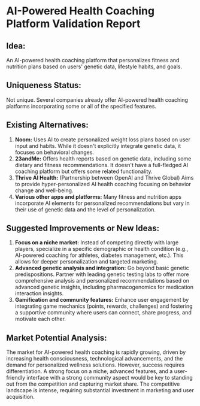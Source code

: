 # AI-Powered Health Coaching Platform Validation Report

## Idea:

An AI-powered health coaching platform that personalizes fitness and nutrition plans based on users' genetic data, lifestyle habits, and goals.

## Uniqueness Status:

Not unique.  Several companies already offer AI-powered health coaching platforms incorporating some or all of the specified features.

## Existing Alternatives:

1. **Noom:** Uses AI to create personalized weight loss plans based on user input and habits.  While it doesn't explicitly integrate genetic data, it focuses on behavioral changes.
2. **23andMe:** Offers health reports based on genetic data, including some dietary and fitness recommendations.  It doesn't have a full-fledged AI coaching platform but offers some related functionality.
3. **Thrive AI Health:** (Partnership between OpenAI and Thrive Global) Aims to provide hyper-personalized AI health coaching focusing on behavior change and well-being.
4. **Various other apps and platforms:** Many fitness and nutrition apps incorporate AI elements for personalized recommendations but vary in their use of genetic data and the level of personalization.


## Suggested Improvements or New Ideas:

1. **Focus on a niche market:** Instead of competing directly with large players, specialize in a specific demographic or health condition (e.g., AI-powered coaching for athletes, diabetes management, etc.).  This allows for deeper personalization and targeted marketing.
2. **Advanced genetic analysis and integration:**  Go beyond basic genetic predispositions.  Partner with leading genetic testing labs to offer more comprehensive analysis and personalized recommendations based on advanced genetic insights, including pharmacogenomics for medication interaction insights.
3. **Gamification and community features:**  Enhance user engagement by integrating game mechanics (points, rewards, challenges) and fostering a supportive community where users can connect, share progress, and motivate each other.

## Market Potential Analysis:

The market for AI-powered health coaching is rapidly growing, driven by increasing health consciousness, technological advancements, and the demand for personalized wellness solutions.  However, success requires differentiation.  A strong focus on a niche, advanced features, and a user-friendly interface with a strong community aspect would be key to standing out from the competition and capturing market share.  The competitive landscape is intense, requiring substantial investment in marketing and user acquisition.
